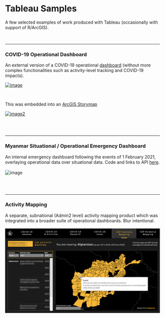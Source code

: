 # Tableau Samples
A few selected examples of work produced with Tableau (occasionally with support of R/ArcGIS).

<br>
<hr>

### COVID-19 Operational Dashboard
An external version of a COVID-19 operational [dashboard](https://analytics.wfp.org/t/Public/views/ExternalCOVID-19RBBDashboard/COVID-19RBBDashboard/clinton.tedja@global.wfp.org/54a93132-a9bc-4d5c-bf96-2e397e51d0b3?:display_count=n&:showVizHome=n&:origin=viz_share_link&:toolbar=no&:embed=true) (without more complex functionalities such as activity-level tracking and COVID-19 impacts).

[![image](https://github.com/ctedja/tableau_samples/blob/main/acr_sample_screen.gif)](https://analytics.wfp.org/t/Public/views/ExternalCOVID-19RBBDashboard/COVID-19RBBDashboard/clinton.tedja@global.wfp.org/54a93132-a9bc-4d5c-bf96-2e397e51d0b3?:display_count=n&:showVizHome=n&:origin=viz_share_link&:toolbar=no&:embed=true)

<br>

This was embedded into an [ArcGIS Storymap](http://arcg.is/PCHyn1)

[![image2](https://github.com/ctedja/tableau_samples/blob/main/storymap_sample.gif)](http://arcg.is/PCHyn1)

<br>
<br>
<hr>

### Myanmar Situational / Operational Emergency Dashboard
An internal emergency dashboard following the events of 1 February 2021, overlaying operational data over situational data. Code and links to API [here](https://github.com/ctedja/myanmar_situation_tracking).
<br>
<br>
![image](https://github.com/ctedja/myanmar_situation_tracking/blob/main/sample_screen.gif)

<br>
<br>
<hr>

### Activity Mapping
A separate, subnational (Admin2 level) activity mapping product which was integrated into a broader suite of operational dashboards. Blur intentional.
<br>
<br>
![image3](https://github.com/ctedja/tableau_samples/blob/main/Activity_Map_Still.png)
